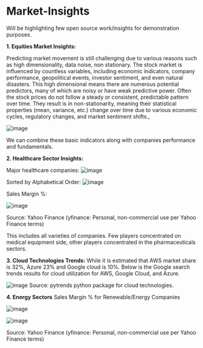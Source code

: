 # Market-Insights

Will be highlighting few open source work/insights for demonstration purposes.

**1. Equities Market Insights:**

Predicting market movement is still challenging due to various reasons such as high dimensionality, data noise, non stationary. The stock market is influenced by countless variables, including economic indicators, company performance, geopolitical events, investor sentiment, and even natural disasters. 
This high dimensional means there are numerous potential predictors, many of which are noisy or have weak predictive power.
Often the stock prices do not follow a steady or consistent, predictable pattern over time. They result is in non-stationarity, meaning their statistical properties (mean, variance, etc.) change over time due to various economic cycles, regulatory changes, and market sentiment shifts.,


![image](https://github.com/user-attachments/assets/b4ea63bf-e69b-4aa5-bf5d-b24805b6b06e)

We can combine these basic indicators along with companies performance and fundamentals.


**2. Healthcare Sector Insights:**

Major healthcare companies:
![image](https://github.com/user-attachments/assets/6f4dca65-4fc1-45ba-a713-bf50e72d4a96)

Sorted by Alphabetical Order:
![image](https://github.com/user-attachments/assets/3192e4a4-6477-41b7-99f4-f708b6f1be94)


Sales Margin %:

![image](https://github.com/user-attachments/assets/f468d4e8-6c85-46eb-832c-ec59cb739f71)

Source: Yahoo Finance (yfinance: Personal, non-commercial use per Yahoo Finance terms)

This includes all varieties of companies. Few players concentrated on medical equipment side, other players concentrated in the pharmaceuticals sectors. 


**3. Cloud Technologies Trends:**
While it is estimated that AWS market share is 32%, Azure 23% and Google cloud is 10%. Below is the Google search trends results for cloud utilization for AWS, Google Cloud, and Azure.

![image](https://github.com/user-attachments/assets/d6e9115f-e91b-47f3-b471-83a13355ee70)
    Source: pytrends python package for cloud technologies.


**4. Energy Sectors**
Sales Margin % for Renewable/Energy Companies

![image](https://github.com/user-attachments/assets/56e2a7c1-3491-40b8-8f4e-a3af6046991b)


![image](https://github.com/user-attachments/assets/2a884f64-450a-4f2a-97f8-6a8bf35bef82)


Source: Yahoo Finance (yfinance: Personal, non-commercial use per Yahoo Finance terms)

